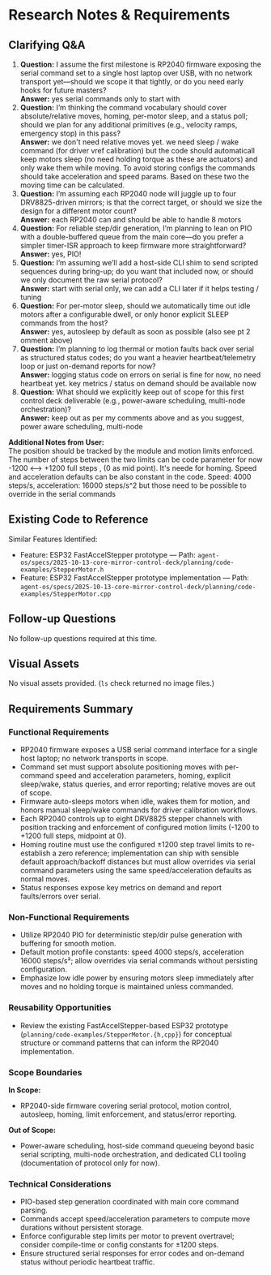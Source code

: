 # Research Notes & Requirements

## Clarifying Q&A

1. **Question:** I assume the first milestone is RP2040 firmware exposing the serial command set to a single host laptop over USB, with no network transport yet—should we scope it that tightly, or do you need early hooks for future masters?  
   **Answer:** yes serial commands only to start with
2. **Question:** I’m thinking the command vocabulary should cover absolute/relative moves, homing, per-motor sleep, and a status poll; should we plan for any additional primitives (e.g., velocity ramps, emergency stop) in this pass?  
   **Answer:** we don't  need relative moves yet. we need sleep / wake command (for driver vref calibration) but the code should automaticall keep motors sleep (no need holding torque as these are actuators) and only wake them while moving. To avoid storing configs the commands should take acceleration and speed params. Based on these two the moving time can be calculated.
3. **Question:** I’m assuming each RP2040 node will juggle up to four DRV8825-driven mirrors; is that the correct target, or should we size the design for a different motor count?  
   **Answer:** each RP2040 can and should be able to handle 8 motors
4. **Question:** For reliable step/dir generation, I’m planning to lean on PIO with a double-buffered queue from the main core—do you prefer a simpler timer-ISR approach to keep firmware more straightforward?  
   **Answer:** yes, PIO!
5. **Question:** I’m assuming we’ll add a host-side CLI shim to send scripted sequences during bring-up; do you want that included now, or should we only document the raw serial protocol?  
   **Answer:** start with serial only, we can add a CLI later if it helps testing / tuning
6. **Question:** For per-motor sleep, should we automatically time out idle motors after a configurable dwell, or only honor explicit SLEEP commands from the host?  
   **Answer:** yes, autosleep by default as soon as possible (also see pt 2 omment above)
7. **Question:** I’m planning to log thermal or motion faults back over serial as structured status codes; do you want a heavier heartbeat/telemetry loop or just on-demand reports for now?  
   **Answer:** logging status code on errors on serial is fine for now, no need heartbeat yet. key metrics / status on demand should be available now
8. **Question:** What should we explicitly keep out of scope for this first control deck deliverable (e.g., power-aware scheduling, multi-node orchestration)?  
   **Answer:** keep out as per my comments above and as you suggest, power aware scheduling, multi-node

**Additional Notes from User:**  
The position should be tracked by the module and motion limits enforced. The number of steps between the two limits can be code parameter for now -1200 <--> +1200 full steps , (0 as mid point). It's neede for homing. Speed and acceleration defaults can be also constant in the code. Speed: 4000 steps/s, acceleration: 16000 steps/s^2 but those need to be possible to override in the serial commands

## Existing Code to Reference

Similar Features Identified:

- Feature: ESP32 FastAccelStepper prototype — Path: `agent-os/specs/2025-10-13-core-mirror-control-deck/planning/code-examples/StepperMotor.h`
- Feature: ESP32 FastAccelStepper prototype implementation — Path: `agent-os/specs/2025-10-13-core-mirror-control-deck/planning/code-examples/StepperMotor.cpp`

## Follow-up Questions

No follow-up questions required at this time.

## Visual Assets

No visual assets provided. (`ls` check returned no image files.)

## Requirements Summary

### Functional Requirements

- RP2040 firmware exposes a USB serial command interface for a single host laptop; no network transports in scope.
- Command set must support absolute positioning moves with per-command speed and acceleration parameters, homing, explicit sleep/wake, status queries, and error reporting; relative moves are out of scope.
- Firmware auto-sleeps motors when idle, wakes them for motion, and honors manual sleep/wake commands for driver calibration workflows.
- Each RP2040 controls up to eight DRV8825 stepper channels with position tracking and enforcement of configured motion limits (-1200 to +1200 full steps, midpoint at 0).
- Homing routine must use the configured ±1200 step travel limits to re-establish a zero reference; implementation can ship with sensible default approach/backoff distances but must allow overrides via serial command parameters using the same speed/acceleration defaults as normal moves.
- Status responses expose key metrics on demand and report faults/errors over serial.

### Non-Functional Requirements

- Utilize RP2040 PIO for deterministic step/dir pulse generation with buffering for smooth motion.
- Default motion profile constants: speed 4000 steps/s, acceleration 16000 steps/s²; allow overrides via serial commands without persisting configuration.
- Emphasize low idle power by ensuring motors sleep immediately after moves and no holding torque is maintained unless commanded.

### Reusability Opportunities

- Review the existing FastAccelStepper-based ESP32 prototype (`planning/code-examples/StepperMotor.{h,cpp}`) for conceptual structure or command patterns that can inform the RP2040 implementation.

### Scope Boundaries

**In Scope:**

- RP2040-side firmware covering serial protocol, motion control, autosleep, homing, limit enforcement, and status/error reporting.

**Out of Scope:**

- Power-aware scheduling, host-side command queueing beyond basic serial scripting, multi-node orchestration, and dedicated CLI tooling (documentation of protocol only for now).

### Technical Considerations

- PIO-based step generation coordinated with main core command parsing.
- Commands accept speed/acceleration parameters to compute move durations without persistent storage.
- Enforce configurable step limits per motor to prevent overtravel; consider compile-time or config constants for ±1200 steps.
- Ensure structured serial responses for error codes and on-demand status without periodic heartbeat traffic.
